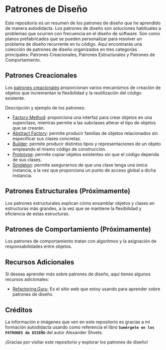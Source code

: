 # Patrones de Diseño

Este repositorio es un resumen de los patrones de diseño que he aprendido de manera autodidacta. Los patrones de diseño son soluciones habituales a problemas que ocurren con frecuencia en el diseño de software. Son como planos prefabricados que se pueden personalizar para resolver un problema de diseño recurrente en tu código. Aquí encontrarás una colección de patrones de diseño organizados en tres categorías principales: Patrones Creacionales, Patrones Estructurales y Patrones de Comportamiento.

## Patrones Creacionales

Los [patrones creacionales](https://github.com/dannyj182/design-patterns/tree/main/Patrones%20creacionales) proporcionan varios mecanismos de creación de objetos que incrementan la flexibilidad y la reutilización del código existente.

Descripción y ejemplo de los patrones:

- [Factory Method](https://github.com/dannyj182/design-patterns/tree/main/Patrones%20creacionales/Factory%20Method): proporciona una interfaz para crear objetos en una superclase, mientras permite a las subclases alterar el tipo de objetos que se crearán.
- [Abstract Factory](https://github.com/dannyj182/design-patterns/tree/main/Patrones%20creacionales/Abstract%20Factory): permite producir familias de objetos relacionados sin especificar sus clases concretas.
- [Builder](https://github.com/dannyj182/design-patterns/tree/main/Patrones%20creacionales/Builder): permite producir distintos tipos y representaciones de un objeto empleando el mismo código de construcción.
- [Prototype](https://github.com/dannyj182/design-patterns/tree/main/Patrones%20creacionales/Prototype): permite copiar objetos existentes sin que el código dependa de sus clases.
- [Singleton](https://github.com/dannyj182/design-patterns/tree/main/Patrones%20creacionales/Singleton): permite asegurarnos de que una clase tenga una única instancia, a la vez que proporciona un punto de acceso global a dicha instancia.

## Patrones Estructurales (Próximamente)

Los patrones estructurales explican cómo ensamblar objetos y clases en estructuras más grandes, a la vez que se mantiene la flexibilidad y eficiencia de estas estructuras.

## Patrones de Comportamiento (Próximamente)

Los patrones de comportamiento tratan con algoritmos y la asignación de responsabilidades entre objetos.

## Recursos Adicionales

Si deseas aprender más sobre patrones de diseño, aquí tienes algunos recursos adicionales:

- [Refactoring.Guru](https://refactoring.guru/es): Es el sitio web que estoy usando para aprender sobre patrones de diseño.

## Créditos

La información e imágenes que ven en este repositorio es gracias a mi formación autodidacta usando como referencia el libro **`Sumérgete en los PATRONES de DISEÑO`** del autor Alexander Shvets.

¡Gracias por visitar este repositorio y explorar los patrones de diseño!